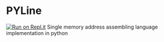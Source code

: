 # PYLine
[![Run on Repl.it](https://repl.it/badge/github/technogeek157/PYLine)](https://repl.it/github/technogeek157/PYLine)
Single memory address assembling language implementation in python
